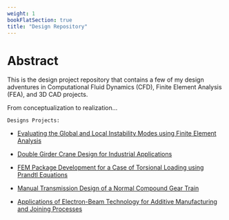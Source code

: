 ```yaml
---
weight: 1
bookFlatSection: true
title: "Design Repository"
---
```


# **Abstract**

This is the design project repository that contains a few of my design adventures in Computational Fluid Dynamics (CFD), Finite Element Analysis (FEA), and 3D CAD projects. 

From conceptualization to realization...

`Designs Projects:`

- [Evaluating the Global and Local Instability Modes using Finite Element Analysis](https://ricardochin.com/docs/design/fea-beam-simulation/)

- [Double Girder Crane Design for Industrial Applications](https://ricardochin.com/docs/design/industrial-crane-design/)

- [FEM Package Development for a Case of Torsional Loading using Prandtl Equations](https://ricardochin.com/docs/design/finite-element-method-development/)

- [Manual Transmission Design of a Normal Compound Gear Train](https://ricardochin.com/docs/design/manual-transmission-design/#4-you-spin-me-right-round)

- [Applications of Electron-Beam Technology for Additive Manufacturing and Joining Processes](https://ricardochin.com/docs/design/electron-beam-tech/)



